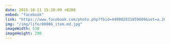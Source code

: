 ```yaml
---
date: 2015-10-11 15:20:09 +0200
embed: "facebook"
link: "https://www.facebook.com/photo.php?fbid=449902831859609&set=a.203141553202406.1073741827.100005196870195&type=3&theater"
img: "/img/life/00086_item.md.jpg"
imageWidth: 530
imageHeight: 298
---
```

